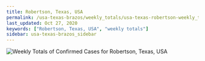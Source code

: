 ```yaml
---
title: Robertson, Texas, USA
permalink: /usa-texas-brazos/weekly_totals/usa-texas-robertson-weekly_totals.html
last_updated: Oct 27, 2020
keywords: ["Robertson, Texas, USA", "weekly totals"]
sidebar: usa-texas-brazos_sidebar
---
```


![Weekly Totals of Confirmed Cases for Robertson, Texas, USA](/covid_tracker/images/graphs/usa-texas-robertson-weekly_totals_graph.png)
